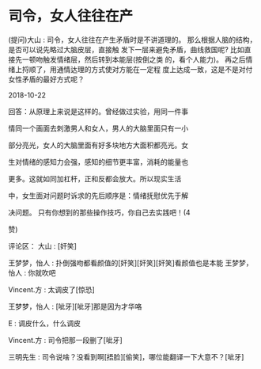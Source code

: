 # 司令，女人往往在产

(提问)大山 : 司令，女人往往在产生矛盾时是不讲道理的。 那么根据人脑的结构，是否可以说先略过大脑皮层，直接触 发下一层来避免矛盾，曲线救国呢? 比如直接先一顿吻触发情绪层，然后转到本能层(按倒之类 的，看个人能力)。 再之后情绪上捋顺了，用通情达理的方式使对方能在一定程 度上达成一致，这是不是对付女性矛盾的最好方式呢？

2018-10-22

回答：从原理上来说是这样的。曾经做过实验，用同一件事

情同一个画面去刺激男人和女人，男人的大脑里面只有一小

部分亮光，女人的大脑里面有好多块地方大面积都亮光。女

生对情绪的感知力会强，感知的细节更丰富，消耗的能量也

更多。这就如同加杠杆，正和反都会放大。所以现实生活

中，女生面对问题时诉求的先后顺序是：情绪抚慰优先于解

决问题。 只有你想到的那些操作技巧，你自己去实践吧！(4

赞)

评论区： 大山 : [奸笑]

王梦梦，怡人 : 扑倒强吻都看颜值的[奸笑][奸笑][奸笑]看颜值也是本能 王梦梦，怡人 : 你就吹吧

Vincent.方 : 太调皮了[惊恐]

王梦梦，怡人 : [呲牙][呲牙]那是因为才华咯

E : 调皮什么，什么调皮

Vincent.方 : 司令把那一段删了[呲牙]

三明先生 : 司令说啥？没看到啊[捂脸][偷笑]，哪位能翻译一下大意不？[呲牙]